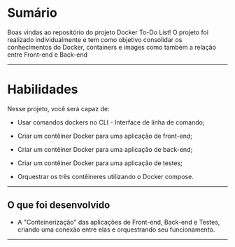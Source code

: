 
# Sumário

Boas vindas ao repositório do projeto Docker To-Do List! O projeto foi realizado individualmente e tem como objetivo consolidar os conhecimentos do Docker, containers e images como também a relação entre Front-end e Back-end

---

# Habilidades

Nesse projeto, você será capaz de:

  - Usar comandos dockers no CLI - Interface de linha de comando;

  - Criar um contêiner Docker para uma aplicação de front-end;

  - Criar um contêiner Docker para uma aplicação de back-end;
  
  - Criar um contêiner Docker para uma aplicação de testes;
  
  - Orquestrar os três contêineres utilizando o Docker compose.

---

## O que foi desenvolvido

 - A "Conteinerização" das aplicações de Front-end, Back-end e Testes, criando uma conexão entre elas e orquestrando seu funcionamento.

---
